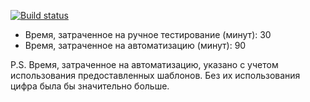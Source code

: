 [![Build status](https://ci.appveyor.com/api/projects/status/hulklbci3xwmwpn6?svg=true)](https://ci.appveyor.com/project/Yu-Smirnova/aqa-hw-2-3-test-mode)

- Время, затраченное на ручное тестирование (минут): 30 
- Время, затраченное на автоматизацию (минут): 90

P.S. Время, затраченное на автоматизацию, указано с учетом использования предоставленных шаблонов. Без их использования цифра была бы значительно больше.